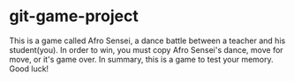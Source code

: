 # git-game-project

This is a game called Afro Sensei, a dance battle between a teacher and his student(you).
In order to win, you must copy Afro Sensei's dance, move for move, or it's game over.
In summary, this is a game to test your memory. Good luck!
